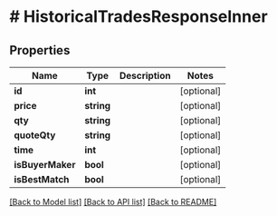 # # HistoricalTradesResponseInner

## Properties

Name | Type | Description | Notes
------------ | ------------- | ------------- | -------------
**id** | **int** |  | [optional]
**price** | **string** |  | [optional]
**qty** | **string** |  | [optional]
**quoteQty** | **string** |  | [optional]
**time** | **int** |  | [optional]
**isBuyerMaker** | **bool** |  | [optional]
**isBestMatch** | **bool** |  | [optional]

[[Back to Model list]](../../README.md#models) [[Back to API list]](../../README.md#endpoints) [[Back to README]](../../README.md)
